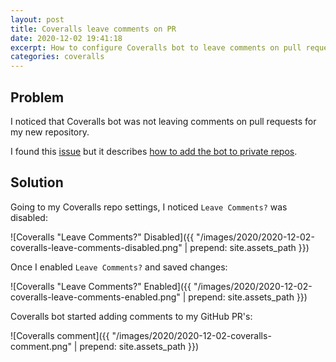 ```yaml
---
layout: post
title: Coveralls leave comments on PR
date: 2020-12-02 19:41:18
excerpt: How to configure Coveralls bot to leave comments on pull requests.
categories: coveralls
---
```


## Problem

I noticed that Coveralls bot was not leaving comments on pull requests for my new repository.

I found this [issue](https://github.com/lemurheavy/coveralls-public/issues/1313) but it describes [how to add the bot to private repos](https://docs.coveralls.io/app-notifications).

## Solution

Going to my Coveralls repo settings, I noticed `Leave Comments?` was disabled:

![Coveralls "Leave Comments?" Disabled]({{ "/images/2020/2020-12-02-coveralls-leave-comments-disabled.png" | prepend: site.assets_path }})

Once I enabled `Leave Comments?` and saved changes:

![Coveralls "Leave Comments?" Enabled]({{ "/images/2020/2020-12-02-coveralls-leave-comments-enabled.png" | prepend: site.assets_path }})

Coveralls bot started adding comments to my GitHub PR's:

![Coveralls comment]({{ "/images/2020/2020-12-02-coveralls-comment.png" | prepend: site.assets_path }})
